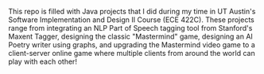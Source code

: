 This repo is filled with Java projects that I did during my time in UT Austin's Software Implementation and Design II Course (ECE 422C). These projects range from integrating an NLP Part of Speech tagging tool from Stanford's Maxent Tagger, designing the classic "Mastermind" game, designing an AI Poetry writer using graphs, and upgrading the Mastermind video game to a client-server online game where multiple clients from around the world can play with each other!
